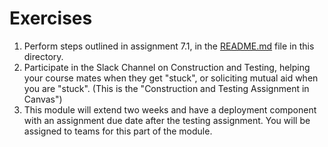 # Exercises
1. Perform steps outlined in assignment 7.1, in the [README.md](./README.md) file in this directory. 
2. Participate in the Slack Channel on Construction and Testing, helping your course mates when they get "stuck", or soliciting mutual aid when you are "stuck". (This is the "Construction and Testing Assignment in Canvas")
3. This module will extend two weeks and have a deployment component with an assignment due date after the testing assignment. You will be assigned to teams for this part of the module. 